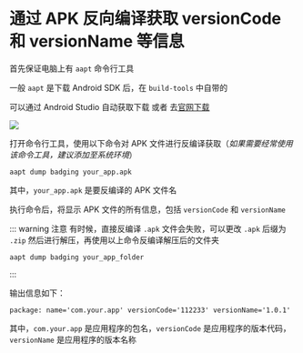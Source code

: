 # 通过 APK 反向编译获取 versionCode 和 versionName 等信息

首先保证电脑上有 `aapt` 命令行工具

一般 `aapt` 是下载 Android SDK 后，在 `build-tools` 中自带的

可以通过 Android Studio 自动获取下载 或者 去[官网下载](https://developer.android.com/studio)

![](/images/aapt-path.png)

打开命令行工具，使用以下命令对 APK 文件进行反编译获取（_如果需要经常使用该命令工具，建议添加至系统环境_）

```shell
aapt dump badging your_app.apk
```

其中，`your_app.apk` 是要反编译的 APK 文件名

执行命令后，将显示 APK 文件的所有信息，包括 `versionCode` 和 `versionName`

::: warning 注意
有时候，直接反编译 `.apk` 文件会失败，可以更改 `.apk` 后缀为 `.zip` 然后进行解压，再使用以上命令反编译解压后的文件夹

```shell
aapt dump badging your_app_folder
```
:::

输出信息如下：

```shell
package: name='com.your.app' versionCode='112233' versionName='1.0.1'
```

其中，`com.your.app` 是应用程序的包名，`versionCode` 是应用程序的版本代码，`versionName` 是应用程序的版本名称




